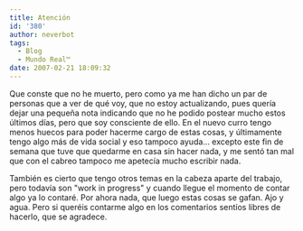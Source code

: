 ```yaml
---
title: Atención
id: '380'
author: neverbot
tags:
  - Blog
  - Mundo Real™
date: 2007-02-21 18:09:32
---
```


Que conste que no he muerto, pero como ya me han dicho un par de personas que a ver de qué voy, que no estoy actualizando, pues quería dejar una pequeña nota indicando que no he podido postear mucho estos últimos días, pero que soy consciente de ello. En el nuevo curro tengo menos huecos para poder hacerme cargo de estas cosas, y últimamente tengo algo más de vida social y eso tampoco ayuda... excepto este fin de semana que tuve que quedarme en casa sin hacer nada, y me sentó tan mal que con el cabreo tampoco me apetecía mucho escribir nada.

También es cierto que tengo otros temas en la cabeza aparte del trabajo, pero todavía son "work in progress" y cuando llegue el momento de contar algo ya lo contaré. Por ahora nada, que luego estas cosas se gafan. Ajo y agua. Pero si queréis contarme algo en los comentarios sentíos libres de hacerlo, que se agradece.